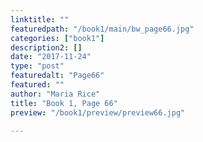 ```yaml
---
linktitle: ""
featuredpath: "/book1/main/bw_page66.jpg"
categories: ["book1"]
description2: []
date: "2017-11-24"
type: "post"
featuredalt: "Page66"
featured: ""
author: "Maria Rice"
title: "Book 1, Page 66"
preview: "/book1/preview/preview66.jpg"

---
```

